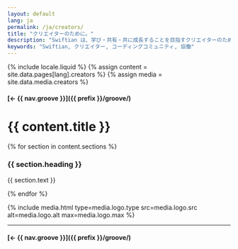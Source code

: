 ```yaml
---
layout: default
lang: ja
permalink: /ja/creators/
title: "クリエイターのために。"
description: "Swiftian は、学び・共有・共に成長することを目指すクリエイターのためのコミュニティ型プラットフォームです。"
keywords: "Swiftian, クリエイター, コーディングコミュニティ, 協働"
---
```



{% include locale.liquid %}
{% assign content = site.data.pages[lang].creators %}
{% assign media = site.data.media.creators %}

#### [← {{ nav.groove }}]({{ prefix }}/groove/)

# {{ content.title }}

{% for section in content.sections %}
### {{ section.heading }}
{{ section.text }}

{% endfor %}

{% include media.html
  type=media.logo.type
  src=media.logo.src
  alt=media.logo.alt
  max=media.logo.max
%}

---

#### [← {{ nav.groove }}]({{ prefix }}/groove/)